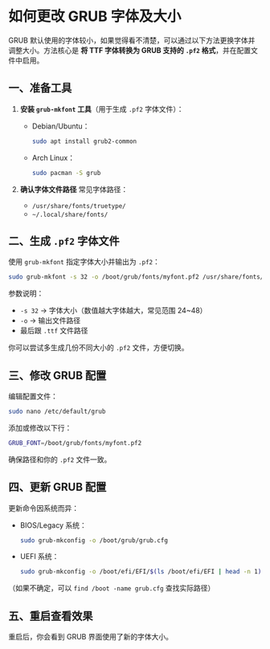 # 如何更改 GRUB 字体及大小

GRUB 默认使用的字体较小，如果觉得看不清楚，可以通过以下方法更换字体并调整大小。方法核心是 **将 TTF 字体转换为 GRUB 支持的 `.pf2` 格式**，并在配置文件中启用。


## 一、准备工具

1. **安装 `grub-mkfont` 工具**（用于生成 `.pf2` 字体文件）：

   * Debian/Ubuntu：

     ```bash
     sudo apt install grub2-common
     ```
   * Arch Linux：

     ```bash
     sudo pacman -S grub
     ```

2. **确认字体文件路径**
   常见字体路径：

   * `/usr/share/fonts/truetype/`
   * `~/.local/share/fonts/`


## 二、生成 `.pf2` 字体文件

使用 `grub-mkfont` 指定字体大小并输出为 `.pf2`：

```bash
sudo grub-mkfont -s 32 -o /boot/grub/fonts/myfont.pf2 /usr/share/fonts/truetype/dejavu/DejaVuSansMono.ttf
```

参数说明：

* `-s 32` → 字体大小（数值越大字体越大，常见范围 24\~48）
* `-o` → 输出文件路径
* 最后跟 `.ttf` 文件路径

你可以尝试多生成几份不同大小的 `.pf2` 文件，方便切换。


## 三、修改 GRUB 配置

编辑配置文件：

```bash
sudo nano /etc/default/grub
```

添加或修改以下行：

```bash
GRUB_FONT=/boot/grub/fonts/myfont.pf2
```

确保路径和你的 `.pf2` 文件一致。


## 四、更新 GRUB 配置

更新命令因系统而异：

* BIOS/Legacy 系统：

  ```bash
  sudo grub-mkconfig -o /boot/grub/grub.cfg
  ```

* UEFI 系统：

  ```bash
  sudo grub-mkconfig -o /boot/efi/EFI/$(ls /boot/efi/EFI | head -n 1)/grub.cfg
  ```

（如果不确定，可以 `find /boot -name grub.cfg` 查找实际路径）


## 五、重启查看效果

重启后，你会看到 GRUB 界面使用了新的字体大小。
